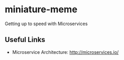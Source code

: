 # miniature-meme
Getting up to speed with Microservices


## Useful Links
- Microservice Architecture:  http://microservices.io/

